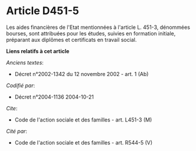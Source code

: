 # Article D451-5

Les aides financières de l'Etat mentionnées à l'article L. 451-3, dénommées bourses, sont attribuées pour les études, suivies
en formation initiale, préparant aux diplômes et certificats en travail social.

**Liens relatifs à cet article**

_Anciens textes_:

  - Décret n°2002-1342 du 12 novembre 2002 - art. 1 (Ab)

_Codifié par_:

  - Décret n°2004-1136 2004-10-21

_Cite_:

  - Code de l'action sociale et des familles - art. L451-3 (M)

_Cité par_:

  - Code de l'action sociale et des familles - art. R544-5 (V)
